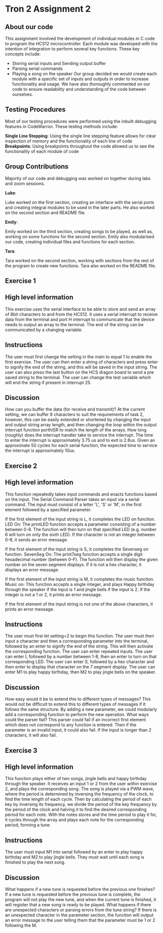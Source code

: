 
# Tron 2 Assignment 2
## About our code
This assignment involved the development of individual modules in C code to program the HCS12 microcontroller. Each module was developed with the intention of integration to perform several key functions. These key concepts include:
- Storing serial inputs and Sending output buffer
- Parsing serial commands
- Playing a song on the speaker
Our group decided we would create each module with a specific set of inputs and outputs in order to increase functionality and usage. We have also thoroughly commented on our code to ensure readability and understanding of the code between ourselves.


## Testing Procedures 
Most of our testing procedures were performed using the inbuilt debugging features in CodeWarrior. These testing methods include:

**Single Line Stepping**: Using the single line stepping feature allows for clear inspection of memory and the functionality of each line of code
**Breakpoints**: Using breakpoints throughout the code allowed us to see the functionality of each module of code


## Group Contributions
Majority of our code and debugging was worked on together during labs and zoom sessions. 

**Luke**: 

Luke worked on the first section, creating an interface with the serial ports and creating integral modules to be used in the later parts. He also worked on the second section and README file.

 **Emily**: 
 
 Emily worked on the third section, creating songs to be played, as well as, working on some functions for the second section. Emily also modularised our code, creating individual files and functions for each section.
 
 **Tara**: 
 
 Tara worked on the second section, working with sections from the rest of the program to create new functions. Tara also worked on the README file.


## Exercise 1 

## High level information
This exercise uses the serial interface to be able to store and send an array of 8bit characters to and from the HCS12. It uses a serial interrupt to receive data from the terminal and port H interrupt to communicate that the device needs to output an array to the terminal. The end of the string can be communicated by a changing variable.

## Instructions
The user must first change the setting in the main to equal 1 to enable the first exercise. The user can then enter a string of characters and press enter to signify the end of the string, and this will be saved in the input string. The user can also press the last button on the HCS dragon board to send a pre saved string to the terminal. The user can change the test variable which will end the string if present in interrupt 25.

## Discussion 
How can you buffer the data (for receive and transmit)?
At the current setting, we can buffer 8 characters to suit the requirements of task 2, however, this can be easily extended or shortened by changing the input and output string array length, and then changing the loop within the output interrupt function porthISR to match the length of the arrays.
How long (roughly) does the interrupt handler take to service the interrupt.
The time to enter the interrupt  is approximately 3.75 us and to exit is 2.8us. Given an approximate 50 cycles for each serial function, the expected time to service the interrupt is approximately 10us.


## Exercise 2 

## High level information
This function repeatedly takes input commands and enacts functions based on the input. The Serial Command Parser takes an input via a serial command. The input must consist of a letter 'L', 'S' or 'M', in the first element followed by a specified parameter.

If the first element of the input string is L, it completes the LED on function.
LED On: The printLED function accepts a parameter consisting of a number between 0-8. The function will then turn on that specified LED (e.g. number 6 will turn on only the sixth LED). If the character is not an integer between 0-8, it sends an error message.
 
If the first element of the input string is S, it completes the Sevenseg on function.
SevenSeg On: The print7seg function accepts a single digit hexadecimal number (between 0-F). The function will then display the given number on the seven segment displays. If it is not a hex character, it displays an error message.

If the first element of the input string is M, it completes the music function.
Music on: This function accepts a single integer, and plays Happy birthday through the speaker if the input is 1 and jingle bells if the input is 2. If the integer is not a 1 or 2, it prints an error message.

If the first element of the input string is not one of the above characters, it prints an error message.
 
## Instructions
The user must  first let setting=2 to begin this function. The user must then input a character and then a corresponding parameter into the terminal, followed by an enter to signify the end of the string. This will then activate the corresponding function. The user can enter repeated inputs.
The user can enter L followed by a number between 1-8, then an enter to turn on that corresponding LED.
The user can enter S, followed by a hex character and then enter to display that character on the 7 segment display.
The user can enter M1 to play happy birthday, then M2 to play jingle bells on the speaker.
 
## Discussion 
How easy would it be to extend this to different types of messages? 
This would not be difficult to extend this to different types of messages if it follows the same structure. By adding a new parameter, we could modularly add a corresponding function to perform the new operation.
What ways could the parser fail? 
This parser could fail if an incorrect first element which does not correspond to any function is entered. Then if the parameter is an invalid input, it could also fail. If the input is longer than 2 characters, it will also fail.
 
## Exercise 3 
## High level information
This function plays either of two songs, jingle bells and happy birthday through the speaker. It receives an input 1 or 2 from the user within exercise 2, and plays the corresponding song. The song is played via a PWM wave, where the period is determined by inversing the frequency of the clock, to find the time length of each cycle. Then by calculating the period of each key by inversing its frequency, we divide the period of the key frequency by the period of the clock and halving it to find the desired corresponding period for each note. 
With the notes stores and the time period to play it for, it cycles through the array and plays each note for the corresponding period, forming a tune.
 
## Instructions
The user must input M1 into serial followed by an enter to play happy birthday and M2 to play jingle bells. They must wait until each song is finished to play the next song.

## Discussion 
What happens if a new tune is requested before the previous one finishes? 
If a new tune is requested before the previous tune is complete, the program will not play the new tune, and when the current tune is finished, it will register that a new song is ready to be played.
What happens if there are unexpected characters or parsing errors from the tune string?
If there is an unexpected character in the parameter section, the function will output an error message to the user telling them that the parameter must be 1 or 2 following the M.
 
 
 
 
 
 
 
 


